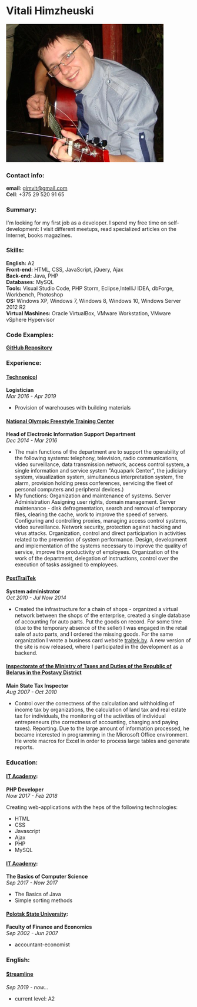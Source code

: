 # Vitali Himzheuski  
 
![my photo](/img/photo.jpg)  
 
### Contact info:  
**email**: gimvit@gmail.com  
**Cell**: +375 29 520 91 65  
 
### Summary:  
 
I'm looking for my first job as a developer. I spend my free time on self-development: I visit different meetups, read specialized articles on the Internet, books magazines.  
 
### Skills:  
**English:** A2  
**Front-end:** HTML, CSS, JavaScript, jQuery, Ajax  
**Back-end:** Java, PHP  
**Databases:** MySQL  
**Tools:** Visual Studio Code, PHP Storm, Eclipse,IntelliJ IDEA, dbForge, Workbench, Photoshop  
**OS:** Windows XP, Windows 7, Windows 8, Windows 10, Windows Server 2012 R2  
**Virtual Mashines:** Oracle VirtualBox, VMware Workstation, VMware vSphere Hypervisor  
 
### Code Examples:  
**[GitHub Repository](https://github.com/Jimmba/traitek)**  
 
### Experience:  
#### [Technonicol](https://tstn.by/)  
**Logistician**  
_Mar 2016 - Apr 2019_  
 
+ Provision of warehouses with building materials  
 
#### [National Olympic Freestyle Training Center](https://www.free-style.by/)  
**Head of Electronic Information Support Department**  
_Dec 2014 - Mar 2016_  
+ The main functions of the department are to support the operability of the following systems: telephony, television, radio communications, video surveillance, data transmission network, access control system, a single information and service system "Aquapark Center", the judiciary system, visualization system, simultaneous interpretation system, fire alarm, provision holding press conferences, servicing the fleet of personal computers and peripheral devices.)
+ My functions: Organization and maintenance of systems. Server Administration Assigning user rights, domain management. Server maintenance - disk defragmentation, search and removal of temporary files, clearing the cache, work to improve the speed of servers. Configuring and controlling proxies, managing access control systems, video surveillance. Network security, protection against hacking and virus attacks. Organization, control and direct participation in activities related to the prevention of system performance. Design, development and implementation of the systems necessary to improve the quality of service, improve the productivity of employees. Organization of the work of the department, delegation of instructions, control over the execution of tasks assigned to employees.  
 
#### [PostTraiTek](https://traitek.by/)  
**System administrator**  
_Oct 2010 - Jul Now 2014_  
+ Created the infrastructure for a chain of shops - organized a virtual network between the shops of the enterprise, created a single database of accounting for auto parts. Put the goods on record. For some time (due to the temporary absence of the seller) I was engaged in the retail sale of auto parts, and I ordered the missing goods. For the same organization I wrote a business card website [traitek.by](http://traitek.by). A new version of the site is now released, where I participated in the development as a backend.  
 
#### [Inspectorate of the Ministry of Taxes and Duties of the Republic of Belarus in the Postavy District](http://www.nalog.gov.by/ru/postavy/)  
**Main State Tax Inspector**  
_Aug 2007 - Oct 2010_  
+ Control over the correctness of the calculation and withholding of income tax by organizations, the calculation of land tax and real estate tax for individuals, the monitoring of the activities of individual entrepreneurs (the correctness of accounting, charging and paying taxes). Reporting. Due to the large amount of information processed, he became interested in programming in the Microsoft Office environment. He wrote macros for Excel in order to process large tables and generate reports.  
 
### Education:  
#### [IT Academy](https://www.it-academy.by/):  
**PHP Developer**  
_Now 2017 - Feb 2018_  
 
Creating web-applications with the heps of the following technologies:  
 
- HTML  
- CSS  
- Javascript  
- Ajax  
- PHP  
- MySQL  
 
#### [IT Academy](https://www.it-academy.by/):  
**The Basics of Computer Science**  
_Sep 2017 - Now 2017_  
+ The Basics of Java  
+ Simple sorting methods  
 
#### [Polotsk State University](https://psu.by/):  
**Faculty of Finance and Economics**  
_Sep 2002 - Jun 2007_  
+ accountant-economist  
 
### English:  
#### [Streamline](https://str.by/)  
_Sep 2019 - now..._  

+ current level: A2  
